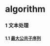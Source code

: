 # algorithm
### 1 文本处理
#### 1.1 [最大公共子序列](https://github.com/ljt270864457/algorithm/blob/master/1.%E6%96%87%E6%9C%AC%E5%A4%84%E7%90%86/LCS.py)
